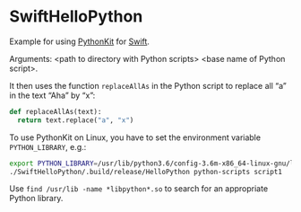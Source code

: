 # SwiftHelloPython

Example for using [PythonKit](https://github.com/pvieito/PythonKit) for [Swift](https://www.swift.org).

Arguments: \<path to directory with Python scripts> \<base name of Python script>.

It then uses the function `replaceAllAs` in the Python script to replace all “a” in the text “Aha” by “x”:

```Python
def replaceAllAs(text):
  return text.replace("a", "x")
```

To use PythonKit on Linux, you have to set the environment variable `PYTHON_LIBRARY`, e.g.:

```bash
export PYTHON_LIBRARY=/usr/lib/python3.6/config-3.6m-x86_64-linux-gnu/libpython3.6.so
./SwiftHelloPython/.build/release/HelloPython python-scripts script1
```

Use `find /usr/lib -name *libpython*.so` to search for an appropriate Python library.

